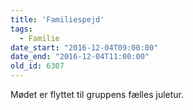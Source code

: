 ```yaml
---
title: 'Familiespejd'
tags:
  - Familie
date_start: "2016-12-04T09:00:00"
date_end: "2016-12-04T11:00:00"
old_id: 6307
---
```

Mødet er flyttet til gruppens fælles juletur.